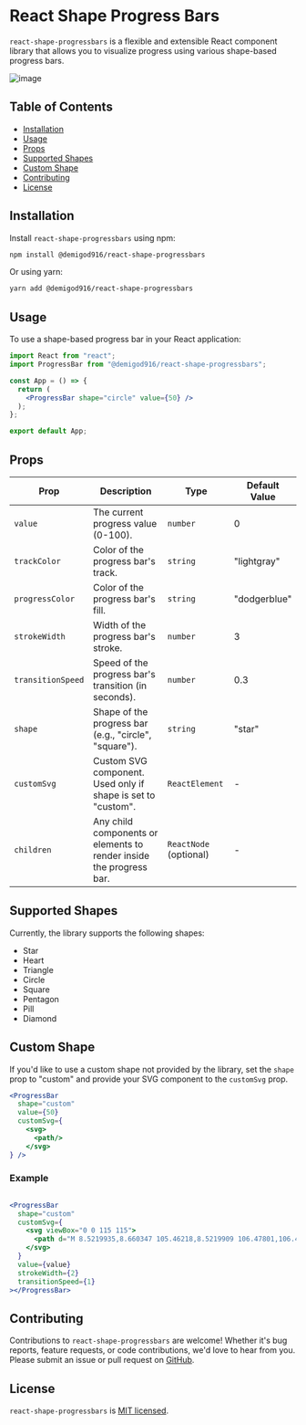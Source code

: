 # React Shape Progress Bars

`react-shape-progressbars` is a flexible and extensible React component library that allows you to visualize progress using various shape-based progress bars.

![image](https://github.com/Demigod916/react-shape-progressbars/assets/60995067/7dea1cea-d33f-4f90-889b-760f937cbff0)

## Table of Contents

- [Installation](#installation)
- [Usage](#usage)
- [Props](#props)
- [Supported Shapes](#supported-shapes)
- [Custom Shape](#custom-shape)
- [Contributing](#contributing)
- [License](#license)

## Installation

Install `react-shape-progressbars` using npm:

```bash
npm install @demigod916/react-shape-progressbars
```

Or using yarn:

```bash
yarn add @demigod916/react-shape-progressbars
```

## Usage

To use a shape-based progress bar in your React application:

```jsx
import React from "react";
import ProgressBar from "@demigod916/react-shape-progressbars";

const App = () => {
  return (
    <ProgressBar shape="circle" value={50} />
  );
};

export default App;
```

## Props

| Prop              | Description                                                         | Type                         | Default Value   |
|-------------------|---------------------------------------------------------------------|------------------------------|-----------------|
| `value`           | The current progress value (0-100).                                 | `number`                     | 0               |
| `trackColor`      | Color of the progress bar's track.                                  | `string`                     | "lightgray"     |
| `progressColor`   | Color of the progress bar's fill.                                   | `string`                     | "dodgerblue"    |
| `strokeWidth`     | Width of the progress bar's stroke.                                 | `number`                     | 3               |
| `transitionSpeed` | Speed of the progress bar's transition (in seconds).                 | `number`                     | 0.3             |
| `shape`           | Shape of the progress bar (e.g., "circle", "square").               | `string`                     | "star"          |
| `customSvg`       | Custom SVG component. Used only if shape is set to "custom".        | `ReactElement`            | -               |
| `children`        | Any child components or elements to render inside the progress bar. | `ReactNode` (optional) | -               |

## Supported Shapes

Currently, the library supports the following shapes:

- Star
- Heart
- Triangle
- Circle
- Square
- Pentagon
- Pill
- Diamond

## Custom Shape

If you'd like to use a custom shape not provided by the library, set the `shape` prop to "custom" and provide your SVG component to the `customSvg` prop.

```jsx
<ProgressBar
  shape="custom"
  value={50}
  customSvg={
    <svg>
      <path/>
    </svg>
} />
```

### Example

```jsx

<ProgressBar
  shape="custom"
  customSvg={
    <svg viewBox="0 0 115 115">
      <path d="M 8.5219935,8.660347 105.46218,8.5219909 106.47801,106.47801 10.553674,105.37116 9.8280725,12.119245 H 97.770808 l 1.01584,87.579322 -84.024494,-1.106847 -0.87072,-82.875219 h 78.364818 l 0.87072,79.554676 -74.736817,-1.38356 -0.14512,-74.573862 68.061295,0.138357 1.160961,69.731403 -65.739375,-1.38356 V 21.942519 l 58.048012,0.415068 1.596321,61.845114 -54.420011,-1.660273 -0.435361,-56.864299 47.744491,0.276712 1.451201,52.713621 -43.245771,-1.798628 -0.29024,-46.625958 34.393448,0.69178 1.741441,39.569804 -30.475207,-2.07534 -0.58048,-33.620497 23.509446,1.521915 1.160959,28.639684 -20.461925,-2.07534 0.14512,-22.413665 16.108324,0.415068 0.29024,18.124631 -12.915682,-1.660273 -0.435361,-9.823272 h 8.852322 l -0.290241,8.301358 -4.06336,-0.553424 -0.14512,-4.565747" />
    </svg>
  }
  value={value}
  strokeWidth={2}
  transitionSpeed={1}
></ProgressBar>
```

## Contributing

Contributions to `react-shape-progressbars` are welcome! Whether it's bug reports, feature requests, or code contributions, we'd love to hear from you. Please submit an issue or pull request on [GitHub](https://github.com/Demigod916/react-shape-progressbars).

## License

`react-shape-progressbars` is [MIT licensed](./LICENSE).
